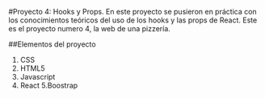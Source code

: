 #Proyecto 4: Hooks y Props.
En este proyecto se pusieron en práctica con los conocimientos teóricos del uso de los hooks y las props de React.
Este es el proyecto numero 4, la web de una pizzería.

##Elementos del proyecto
1. CSS
2. HTML5
3. Javascript
4. React
5.Boostrap



